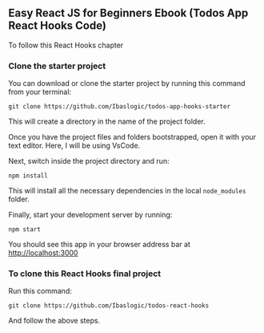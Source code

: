 ## Easy React JS for Beginners Ebook (Todos App React Hooks Code)

To follow this React Hooks chapter

### Clone the starter project

You can download or clone the starter project by running this command from your terminal:

```
git clone https://github.com/Ibaslogic/todos-app-hooks-starter
```

This will create a directory in the name of the project folder.

Once you have the project files and folders bootstrapped, open it with your text editor. Here, I will be using VsCode.

Next, switch inside the project directory and run:

```
npm install
```

This will install all the necessary dependencies in the local `node_modules` folder.

Finally, start your development server by running:

```
npm start
```

You should see this app in your browser address bar at [http://localhost:3000](http://localhost:3000)

### To clone this React Hooks final project

Run this command:

```
git clone https://github.com/Ibaslogic/todos-react-hooks
```

And follow the above steps.
